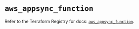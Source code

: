 # `aws_appsync_function`

Refer to the Terraform Registry for docs: [`aws_appsync_function`](https://registry.terraform.io/providers/hashicorp/aws/6.9.0/docs/resources/appsync_function).
